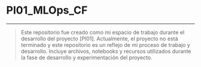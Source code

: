 # PI01_MLOps_CF

---

> Este repositorio fue creado como mi espacio de trabajo durante el desarrollo del proyecto [PI01]. Actualmente, el proyecto no está terminado y este repositorio es un reflejo de mi proceso de trabajo y desarrollo. Incluye archivos, notebooks y recursos utilizados durante la fase de desarrollo y experimentación del proyecto.
